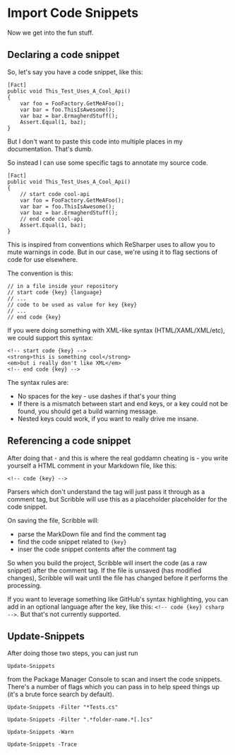# Import Code Snippets

Now we get into the fun stuff.

## Declaring a code snippet

So, let's say you have a code snippet, like this:

    [Fact]
    public void This_Test_Uses_A_Cool_Api()
    {
        var foo = FooFactory.GetMeAFoo();
        var bar = foo.ThisIsAwesome();
        var baz = bar.ErmagherdStuff();
        Assert.Equal(1, baz);
    } 

But I don't want to paste this code into multiple places in my documentation. That's dumb. 

So instead I can use some specific tags to annotate my source code.

    [Fact]
    public void This_Test_Uses_A_Cool_Api()
    {
        // start code cool-api 
        var foo = FooFactory.GetMeAFoo();
        var bar = foo.ThisIsAwesome();
        var baz = bar.ErmagherdStuff();
        // end code cool-api
        Assert.Equal(1, baz);
    } 

This is inspired from conventions which ReSharper uses to allow you to mute warnings in code. But in our case, we're using it to flag sections of code for use elsewhere.

The convention is this:

    // in a file inside your repository
    // start code {key} {language}
    // ...
    // code to be used as value for key {key}
    // ...
    // end code {key}

If you were doing something with XML-like syntax (HTML/XAML/XML/etc), we could support this syntax:

    <!-- start code {key} -->
    <strong>this is something cool</strong>
    <em>but i really don't like XML</em>
    <!-- end code {key} -->

The syntax rules are:

 - No spaces for the key - use dashes if that's your thing
 - If there is a mismatch between start and end keys, or a key could not be found, you should get a build warning message. 
 - Nested keys could work, if you want to really drive me insane.

## Referencing a code snippet

After doing that - and this is where the real goddamn cheating is - you write yourself a HTML comment in your Markdown file, like this: 

    <!-- code {key} -->

Parsers which don't understand the tag will just pass it through as a comment tag, but Scribble will use this as a placeholder placeholder for the code snippet.

On saving the file, Scribble will:

 - parse the MarkDown file and find the comment tag
 - find the code snippet related to `{key}` 
 - inser the code snippet contents after the comment tag

So when you build the project, Scribble will insert the code (as a raw snippet) after the comment tag. If the file is unsaved (has modified changes), Scribble will wait until the file has changed before it performs the processing.

If you want to leverage something like GitHub's syntax highlighting, you can add in an optional language after the key, like this: `<!-- code {key} csharp -->`. But that's not currently supported.

## Update-Snippets

After doing those two steps, you can just run 

    Update-Snippets

from the Package Manager Console to scan and insert the code snippets. There's a number of flags which you can pass in to help speed things up (it's a brute force search by default).

    Update-Snippets -Filter "*Tests.cs"

    Update-Snippets -Filter ".*folder-name.*[.]cs"

    Update-Snippets -Warn

    Update-Snippets -Trace
